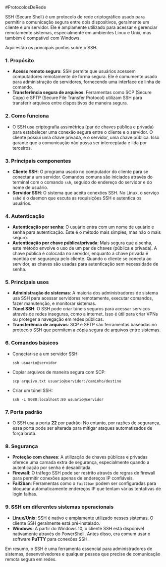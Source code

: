 #ProtocolosDeRede 

SSH (Secure Shell) é um protocolo de rede criptográfico usado para permitir a comunicação segura entre dois dispositivos, geralmente um cliente e um servidor. Ele é amplamente utilizado para acessar e gerenciar remotamente sistemas, especialmente em ambientes Linux e Unix, mas também é compatível com Windows.

Aqui estão os principais pontos sobre o SSH:

### 1. **Propósito**

- **Acesso remoto seguro**: SSH permite que usuários acessem computadores remotamente de forma segura. Ele é comumente usado para administração de servidores, fornecendo uma interface de linha de comando.
- **Transferência segura de arquivos**: Ferramentas como SCP (Secure Copy) e SFTP (Secure File Transfer Protocol) utilizam SSH para transferir arquivos entre dispositivos de maneira segura.

### 2. **Como funciona**

- O SSH usa criptografia assimétrica (par de chaves pública e privada) para estabelecer uma conexão segura entre o cliente e o servidor. O cliente possui uma chave privada, e o servidor, uma chave pública. Isso garante que a comunicação não possa ser interceptada e lida por terceiros.

### 3. **Principais componentes**

- **Cliente SSH**: O programa usado no computador do cliente para se conectar a um servidor. Comandos comuns são iniciados através do terminal com o comando `ssh`, seguido do endereço do servidor e do nome de usuário.
- **Servidor SSH**: O sistema que aceita conexões SSH. No Linux, o serviço `sshd` é o daemon que escuta as requisições SSH e autentica os usuários.

### 4. **Autenticação**

- **Autenticação por senha**: O usuário entra com um nome de usuário e senha para autenticação. Este é o método mais simples, mas não o mais seguro.
- **Autenticação por chave pública/privada**: Mais segura que a senha, este método envolve o uso de um par de chaves (pública e privada). A chave pública é colocada no servidor, enquanto a chave privada é mantida em segurança pelo cliente. Quando o cliente se conecta ao servidor, as chaves são usadas para autenticação sem necessidade de senha.

### 5. **Principais usos**

- **Administração de sistemas**: A maioria dos administradores de sistema usa SSH para acessar servidores remotamente, executar comandos, fazer manutenção, e monitorar sistemas.
- **Túnel SSH**: O SSH pode criar túneis seguros para acessar serviços através de redes inseguras, como a internet. Isso é útil para criar VPNs ou proteger a navegação em redes públicas.
- **Transferência de arquivos**: SCP e SFTP são ferramentas baseadas no protocolo SSH que permitem a cópia segura de arquivos entre sistemas.

### 6. **Comandos básicos**

- Conectar-se a um servidor SSH:
    
    
    
    `ssh usuario@servidor`
    
- Copiar arquivos de maneira segura com SCP:
    
    `scp arquivo.txt usuario@servidor:/caminho/destino`
    
- Criar um túnel SSH:
    
    
    `ssh -L 8080:localhost:80 usuario@servidor`
    

### 7. **Porta padrão**

- O SSH usa a porta **22** por padrão. No entanto, por razões de segurança, essa porta pode ser alterada para mitigar ataques automatizados de força bruta.

### 8. **Segurança**

- **Proteção com chaves**: A utilização de chaves públicas e privadas oferece uma camada extra de segurança, especialmente quando a autenticação por senha é desabilitada.
- **Firewall**: O tráfego SSH pode ser restrito através de regras de firewall para permitir conexões apenas de endereços IP confiáveis.
- **Fail2ban**: Ferramentas como o `fail2ban` podem ser configuradas para bloquear automaticamente endereços IP que tentam várias tentativas de login falhas.

### 9. **SSH em diferentes sistemas operacionais**

- **Linux/Unix**: SSH é nativo e amplamente utilizado nesses sistemas. O cliente SSH geralmente está pré-instalado.
- **Windows**: A partir do Windows 10, o cliente SSH está disponível nativamente através do PowerShell. Antes disso, era comum usar o software **PuTTY** para conexões SSH.

Em resumo, o SSH é uma ferramenta essencial para administradores de sistemas, desenvolvedores e qualquer pessoa que precise de comunicação remota segura em redes.